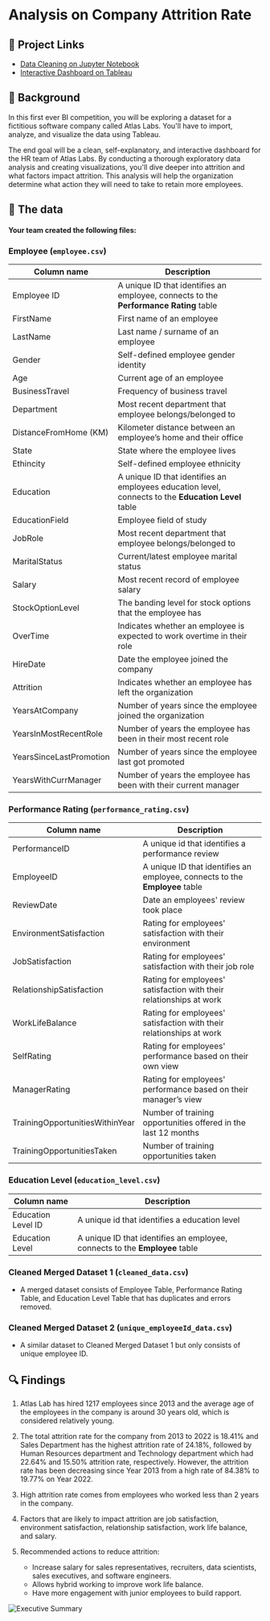 # Analysis on Company Attrition Rate

## 🔗 Project Links
- [Data Cleaning on Jupyter Notebook](https://app.datacamp.com/workspace/w/a1d227d0-4a94-4a0b-92ea-35eba9d6dc94/edit)
- [Interactive Dashboard on Tableau](https://public.tableau.com/views/HRAnalytics_16845123839020/ExecutiveSummary?:language=en-US&publish=yes&:display_count=n&:origin=viz_share_link)

## 📖 Background
In this first ever BI competition, you will be exploring a dataset for a fictitious software company called Atlas Labs. You'll have to import, analyze, and visualize the data using Tableau.

The end goal will be a clean, self-explanatory, and interactive dashboard for the HR team of Atlas Labs. By conducting a thorough exploratory data analysis and creating visualizations, you'll dive deeper into attrition and what factors impact attrition. This analysis will help the organization determine what action they will need to take to retain more employees.

## 💾 The data

#### Your team created the following files:


### Employee (`employee.csv`)
|   Column name  |   Description | 
|---------------|-----------|
| Employee ID |	A unique ID that identifies an employee, connects to the **Performance Rating** table  |
|FirstName | First name of an employee  |
|LastName |	Last name / surname of an employee |
|Gender| Self-defined employee gender identity|
|Age|Current age of an employee|
|BusinessTravel|Frequency of business travel|
|Department | Most recent department that employee belongs/belonged to |
|DistanceFromHome (KM)|Kilometer distance between an employee’s home and their office|
|State|State where the employee lives|
|Ethincity| Self-defined employee ethnicity|
|Education | A unique ID that identifies an employees education level, connects to the **Education Level** table |
|EducationField|Employee field of study|
|JobRole |	Most recent department that employee belongs/belonged to |
|MaritalStatus|Current/latest employee marital status|
|Salary | Most recent record of employee salary |
|StockOptionLevel|The banding level for stock options that the employee has|
|OverTime|Indicates whether an employee is expected to work overtime in their role|
|HireDate|Date the employee joined the company|
|Attrition|Indicates whether an employee has left the organization|
|YearsAtCompany|Number of years since the employee joined the organization|
|YearsInMostRecentRole|Number of years the employee has been in their most recent role|
|YearsSinceLastPromotion|Number of years since the employee last got promoted|
|YearsWithCurrManager|Number of years the employee has been with their current manager|

### Performance Rating (`performance_rating.csv`)
|   Column name  |   Description | 
|---------------|-----------|
| PerformanceID | A unique id that identifies a performance review|
| EmployeeID |	A unique ID that identifies an employee, connects to the **Employee** table  |
|ReviewDate | Date an employees' review took place  |
|EnvironmentSatisfaction |	Rating for employees' satisfaction with their environment  |
|JobSatisfaction |	Rating for employees' satisfaction with their job role |
|RelationshipSatisfaction|Rating for employees' satisfaction with their relationships at work|
|WorkLifeBalance|Rating for employees' satisfaction with their relationships at work|
|SelfRating|Rating for employees' performance based on their own view|
|ManagerRating|Rating for employees' performance based on their manager’s view|
|TrainingOpportunitiesWithinYear|Number of training opportunities offered in the last 12 months|
|TrainingOpportunitiesTaken|Number of training opportunities taken|

### Education Level (`education_level.csv`)
|   Column name  |   Description | 
|---------------|-----------|
| Education Level ID | A unique id that identifies a education level
| Education Level |	A unique ID that identifies an employee, connects to the **Employee** table|

### Cleaned Merged Dataset 1 (`cleaned_data.csv`)
- A merged dataset consists of Employee Table, Performance Rating Table, and Education Level Table that has duplicates and errors removed.

### Cleaned Merged Dataset 2 (`unique_employeeId_data.csv`)
- A similar dataset to Cleaned Merged Dataset 1 but only consists of unique employee ID.


## 🔍 Findings

1. Atlas Lab has hired 1217 employees since 2013 and the average age of the employees in the company is around 30 years old, which is considered relatively young.

2. The total attrition rate for the company from 2013 to 2022 is 18.41% and Sales Department has the highest attrition rate of 24.18%, followed by Human Resources department and Technology department which had 22.64% and 15.50% attrition rate, respectively. However, the attrition rate has been decreasing since Year 2013 from a high rate of 84.38% to 19.77% on Year 2022.

3. High attrition rate comes from employees who worked less than 2 years in the company.

4. Factors that are likely to impact attrition are job satisfaction, environment satisfaction, relationship satisfaction, work life balance, and salary.

5. Recommended actions to reduce attrition:
    - Increase salary for sales representatives, recruiters, data scientists, sales executives, and software engineers.
    - Allows hybrid working to improve work life balance.
    - Have more engagement with junior employees to build rapport.

![Executive Summary](https://github.com/yirongNg/Data-Viz-on-Company-Attrition-Rate/assets/132359604/04cdf4ec-dbb7-4cc6-b095-d1ad7c382448)

